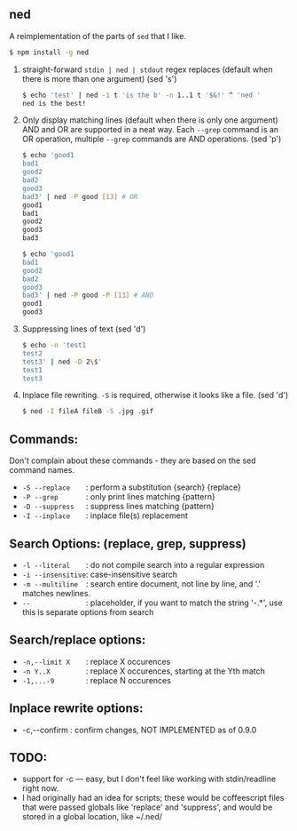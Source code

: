  ned
-----

A reimplementation of the parts of `sed` that I like.

```sh
$ npm install -g ned
```

1. straight-forward `stdin | ned | stdout` regex replaces (default when there is more than one argument) (sed 's')

    ```sh
    $ echo 'test' | ned -1 t 'is the b' -n 1..1 t '$&!' ^ 'ned '
    ned is the best!
    ```


2. Only display matching lines (default when there is only one argument)
   AND and OR are supported in a neat way.  Each `--grep` command is an OR operation, multiple
   `--grep` commands are AND operations. (sed 'p')

    ```sh
    $ echo 'good1
    bad1
    good2
    bad2
    good3
    bad3' | ned -P good [13] # OR
    good1
    bad1
    good2
    good3
    bad3
    ```

    ```sh
    $ echo 'good1
    bad1
    good2
    bad2
    good3
    bad3' | ned -P good -P [13] # AND
    good1
    good3
    ```


3. Suppressing lines of text (sed 'd')

    ```sh
    $ echo -n 'test1
    test2
    test3' | ned -D 2\$'
    test1
    test3
    ```


4. Inplace file rewriting. `-S` is required, otherwise it looks like a file. (sed 'd')

    ```sh
    $ ned -I fileA fileB -S .jpg .gif
    ```


## Commands:

Don't complain about these commands - they are based on the sed command names.

*  `-S --replace    `: perform a substitution {search} {replace}
*  `-P --grep       `: only print lines matching {pattern}
*  `-D --suppress   `: suppress lines matching {pattern}
*  `-I --inplace    `: inplace file(s) replacement

## Search Options: (replace, grep, suppress)

*  `-l --literal    `: do not compile search into a regular expression
*  `-i --insensitive`: case-insensitive search
*  `-m --multiline  `: search entire document, not line by line, and '.' matches newlines.
*  `--              `: placeholder, if you want to match the string '-.*', use this is separate options from search

## Search/replace options:

*  `-n,--limit X    `: replace X occurences
*  `-n Y..X         `: replace X occurences, starting at the Yth match
*  `-1,...-9        `: replace N occurences

## Inplace rewrite options:

*  -c,--confirm    : confirm changes, NOT IMPLEMENTED as of 0.9.0

## TODO:

* support for -c — easy, but I don't feel like working with stdin/readline right now.
* I had originally had an idea for scripts; these would be coffeescript files that were passed globals like 'replace' and 'suppress', and would be stored in a global location, like ~/.ned/